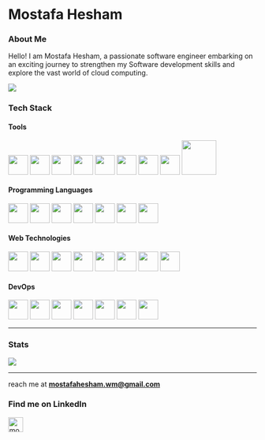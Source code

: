 # Mostafa Hesham 
### About Me

Hello! I am  Mostafa Hesham, a passionate software engineer embarking on an exciting journey to strengthen my Software development skills and explore the vast world of cloud computing.

![](https://komarev.com/ghpvc/?username=mostafaahesham)
### Tech Stack
#### Tools
<img src = "https://user-images.githubusercontent.com/25181517/192108372-f71d70ac-7ae6-4c0d-8395-51d8870c2ef0.png" width ="40" /> <img src = "https://user-images.githubusercontent.com/25181517/192108374-8da61ba1-99ec-41d7-80b8-fb2f7c0a4948.png" width ="40" /> <img src = "https://user-images.githubusercontent.com/25181517/192108889-232b3431-a585-4b36-a62d-9078bd3641d9.png" width ="40" /> <img src = "https://user-images.githubusercontent.com/25181517/192108891-d86b6220-e232-423a-bf5f-90903e6887c3.png" width ="40" /> <img src = "https://user-images.githubusercontent.com/25181517/186711335-a3729606-5a78-4496-9a36-06efcc74f800.png" width ="40" /> <img src = "https://github.com/marwin1991/profile-technology-icons/assets/136815194/11e7dfe7-c1f6-483c-9d92-276f1fa9363b" width ="40" /> <img src = "https://github.com/marwin1991/profile-technology-icons/assets/76662862/2481dc48-be6b-4ebb-9e8c-3b957efe69fa" width ="40" /> <img src = "https://user-images.githubusercontent.com/25181517/186884153-99edc188-e4aa-4c84-91b0-e2df260ebc33.png" width ="40" /> <img src = "https://i.ibb.co/9WYpxHr/ros-removebg-preview.png" width ="70" />
#### Programming Languages
<img src = "https://user-images.githubusercontent.com/25181517/117447155-6a868a00-af3d-11eb-9cfe-245df15c9f3f.png" width ="40" /> <img src = "https://user-images.githubusercontent.com/25181517/183890598-19a0ac2d-e88a-4005-a8df-1ee36782fde1.png" width ="40" /> <img src = "https://user-images.githubusercontent.com/25181517/192158954-f88b5814-d510-4564-b285-dff7d6400dad.png" width ="40" /> <img src = "https://user-images.githubusercontent.com/25181517/183898674-75a4a1b1-f960-4ea9-abcb-637170a00a75.png" width ="40" /> <img src = "https://user-images.githubusercontent.com/25181517/192106070-46255bcf-65e6-4c6b-a296-bf8d0d8fb2a7.png" width ="40" /> <img src = "https://user-images.githubusercontent.com/25181517/192106073-90fffafe-3562-4ff9-a37e-c77a2da0ff58.png" width ="40" /> <img src = "https://user-images.githubusercontent.com/25181517/183423507-c056a6f9-1ba8-4312-a350-19bcbc5a8697.png" width ="40" /> 
#### Web Technologies
<img src = "https://user-images.githubusercontent.com/25181517/192107858-fe19f043-c502-4009-8c47-476fc89718ad.png" width ="40" /> <img src = "https://user-images.githubusercontent.com/25181517/192109061-e138ca71-337c-4019-8d42-4792fdaa7128.png" width ="40" /> <img src = "https://user-images.githubusercontent.com/25181517/121401671-49102800-c959-11eb-9f6f-74d49a5e1774.png" width ="40" /> <img src = "https://user-images.githubusercontent.com/25181517/183049794-a3dfaddd-22ee-4ffe-b0b4-549ccd4879f9.png" width ="40" /> <img src = "https://user-images.githubusercontent.com/25181517/183568594-85e280a7-0d7e-4d1a-9028-c8c2209e073c.png" width ="40" /> <img src = "https://user-images.githubusercontent.com/25181517/183859966-a3462d8d-1bc7-4880-b353-e2cbed900ed6.png" width ="40" /> <img src = "https://github.com/marwin1991/profile-technology-icons/assets/136815194/5f8c622c-c217-4649-b0a9-7e0ee24bd704" width ="40" /> <img src = "https://user-images.githubusercontent.com/25181517/182884177-d48a8579-2cd0-447a-b9a6-ffc7cb02560e.png" width ="40" /> 
#### DevOps
<img src = "https://user-images.githubusercontent.com/25181517/192158606-7c2ef6bd-6e04-47cf-b5bc-da2797cb5bda.png" width ="40" /> <img src = "https://user-images.githubusercontent.com/25181517/117207330-263ba280-adf4-11eb-9b97-0ac5b40bc3be.png" width ="40" /> <img src = "https://user-images.githubusercontent.com/25181517/183868728-b2e11072-00a5-47e2-8a4e-4ebbb2b8c554.png" width ="40" /> <img src = "	https://user-images.githubusercontent.com/25181517/179090274-733373ef-3b59-4f28-9ecb-244bea700932.png" width ="40" /> <img src = "https://user-images.githubusercontent.com/25181517/183345125-9a7cd2e6-6ad6-436f-8490-44c903bef84c.png" width ="40" /> <img src = "https://user-images.githubusercontent.com/25181517/183896132-54262f2e-6d98-41e3-8888-e40ab5a17326.png" width ="40" /> <img src = "https://user-images.githubusercontent.com/25181517/183911547-990692bc-8411-4878-99a0-43506cdb69cf.png" width ="40" /> 

------------
### Stats
<a href="https://github-readme-stats.vercel.app/api/top-langs/?username=mostafaahesham&layout=pie&hide=C">
  <img align="center" src="https://github-readme-stats.vercel.app/api/top-langs/?username=mostafaahesham&layout=pie&hide=C" />
</a>

------------
reach me at **mostafahesham.wm@gmail.com**
<h3 align="left">Find me on LinkedIn</h3>
<p align="left">
<a href="https://www.linkedin.com/in/mostafa-hesham-723b40178/" target="blank"><img align="center" src="https://raw.githubusercontent.com/rahuldkjain/github-profile-readme-generator/master/src/images/icons/Social/linked-in-alt.svg" alt="mohamed-khaled-10138a1b7/" width="30" /></a>
</p>
